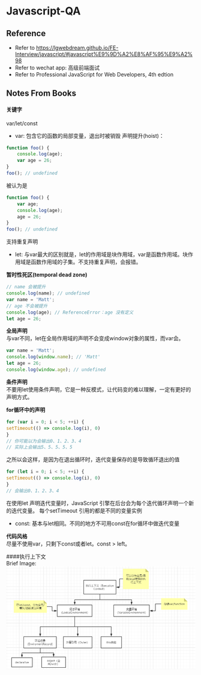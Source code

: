 # Javascript-QA

## Reference
- Refer to https://lgwebdream.github.io/FE-Interview/javascript/#javascript%E9%9D%A2%E8%AF%95%E9%A2%98  
- Refer to wechat app: 高级前端面试  
- Refer to Professional JavaScript for Web Developers, 4th edtion

## Notes From Books
#### 关键字
var/let/const
- var: 包含它的函数的局部变量，退出时被销毁
声明提升(hoist)：
```javascript
function foo() {
	console.log(age);
	var age = 26;
}
foo(); // undefined
```
被认为是
```javascript
function foo() {
	var age;
	console.log(age);
	age = 26;
}
foo(); // undefined
```
支持重复声明

- let: 与var最大的区别就是，let的作用域是块作用域，var是函数作用域。块作用域是函数作用域的子集。不支持重复声明，会报错。

**暂时性死区(temporal dead zone)**
```javascript
// name 会被提升
console.log(name); // undefined
var name = 'Matt';
// age 不会被提升
console.log(age); // ReferenceError：age 没有定义
let age = 26;
```
**全局声明**  
与var不同，let在全局作用域的声明不会变成window对象的属性，而var会。
```javascript
var name = 'Matt';
console.log(window.name); // 'Matt'
let age = 26;
console.log(window.age); // undefined
```
**条件声明**  
不要用let使用条件声明，它是一种反模式，让代码变的难以理解，一定有更好的声明方式。

**for循环中的声明**
```javascript
for (var i = 0; i < 5; ++i) {
setTimeout(() => console.log(i), 0)
}
// 你可能以为会输出0、1、2、3、4
// 实际上会输出5、5、5、5、5
```
之所以会这样，是因为在退出循环时，迭代变量保存的是导致循环退出的值
```javascript
for (let i = 0; i < 5; ++i) {
setTimeout(() => console.log(i), 0)
}
// 会输出0、1、2、3、4
```
在使用let 声明迭代变量时，JavaScript 引擎在后台会为每个迭代循环声明一个新的迭代变量。
每个setTimeout 引用的都是不同的变量实例
- const: 基本与let相同。不同的地方不可用const在for循环中做迭代变量

**代码风格**  
尽量不使用var，只剩下const或者let。const > left。  

####执行上下文  
Brief Image:
![image](https://github.com/fqingyu/Javascript-QA/blob/main/images/ContextExcutionBrief.png)
